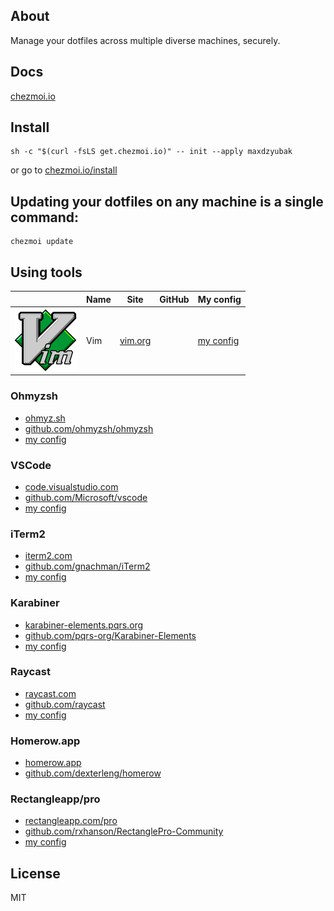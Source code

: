 ## About
Manage your dotfiles across multiple diverse machines, securely.

## Docs
[chezmoi.io](https://chezmoi.io/)

## Install
```
sh -c "$(curl -fsLS get.chezmoi.io)" -- init --apply maxdzyubak
```
or go to
[chezmoi.io/install](https://www.chezmoi.io/install/)
## Updating your dotfiles on any machine is a single command:
```
chezmoi update
```
## Using tools
|  | Name | Site | GitHub | My config |
|----| ---- | ---- | ------ | --------- |
|![](assets/img/vim.svg)| Vim |[vim.org](https://www.vim.org/)| | [my config](https://github.com/maxdzyubak/dotfiles/tree/main/dot_vim) |

### Ohmyzsh
* [ohmyz.sh](https://ohmyz.sh/)
* [github.com/ohmyzsh/ohmyzsh](https://github.com/ohmyzsh/ohmyzsh)
* [my config](https://github.com/maxdzyubak/dotfiles/blob/main/dot_zshrc)
### VSCode
* [code.visualstudio.com](https://code.visualstudio.com/)
* [github.com/Microsoft/vscode](https://github.com/Microsoft/vscode/)
* [my config](https://github.com/maxdzyubak/dotfiles/tree/main/private_Library/private_Application%20Support/private_Code/User)
### iTerm2
* [iterm2.com](https://iterm2.com/)
* [github.com/gnachman/iTerm2](https://github.com/gnachman/iTerm2)
* [my config](https://github.com/maxdzyubak/dotfiles/tree/main/iterm2)
### Karabiner
* [karabiner-elements.pqrs.org](https://karabiner-elements.pqrs.org/)
* [github.com/pqrs-org/Karabiner-Elements](https://github.com/pqrs-org/Karabiner-Elements)
* [my config](https://github.com/maxdzyubak/dotfiles/blob/main/dot_config/private_karabiner/private_karabiner.json)
### Raycast
* [raycast.com](https://www.raycast.com/)
* [github.com/raycast](https://github.com/raycast)
* [my config](https://github.com/maxdzyubak/dotfiles/tree/main/dot_config/raycast)
### Homerow.app
* [homerow.app](https://www.homerow.app/)
* [github.com/dexterleng/homerow](https://github.com/dexterleng/homerow)
### Rectangleapp/pro
* [rectangleapp.com/pro](https://rectangleapp.com/pro)
* [github.com/rxhanson/RectanglePro-Community](https://github.com/rxhanson/RectanglePro-Community)
* [my config](https://github.com/maxdzyubak/dotfiles/blob/main/dot_config/RectangleProConfig.json)
## License
MIT